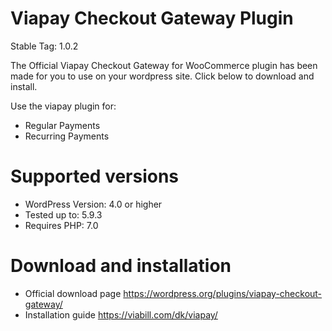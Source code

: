 # Viapay Checkout Gateway Plugin

Stable Tag: 1.0.2

The Official Viapay Checkout Gateway for WooCommerce plugin has been made for you to use on your wordpress site. Click below to download and install.

Use the viapay plugin for:
* Regular Payments
* Recurring Payments

# Supported versions
* WordPress Version: 4.0 or higher
* Tested up to: 5.9.3
* Requires PHP: 7.0

# Download and installation
* Official download page https://wordpress.org/plugins/viapay-checkout-gateway/
* Installation guide https://viabill.com/dk/viapay/

